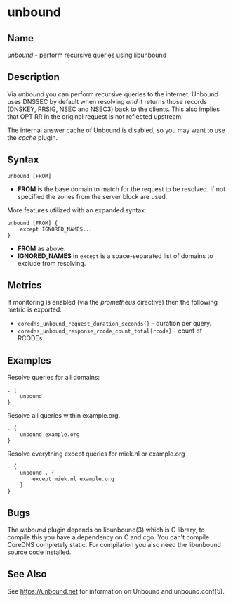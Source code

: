 # unbound

## Name

*unbound* - perform recursive queries using libunbound

## Description

Via *unbound* you can perform recursive queries to the internet. Unbound uses DNSSEC by default when
resolving *and* it returns those records (DNSKEY, RRSIG, NSEC and NSEC3) back to the clients. This
also implies that OPT RR in the original request is not reflected upstream.

The internal answer cache of Unbound is disabled, so you may want to use the *cache* plugin.

## Syntax

~~~
unbound [FROM]
~~~

* **FROM** is the base domain to match for the request to be resolved. If not specified the zones
  from the server block are used.

More features utilized with an expanded syntax:

~~~
unbound [FROM] {
    except IGNORED_NAMES...
}
~~~

* **FROM** as above.
* **IGNORED_NAMES** in `except` is a space-separated list of domains to exclude from resolving.

## Metrics

If monitoring is enabled (via the *prometheus* directive) then the following metric is exported:

* `coredns_unbound_request_duration_seconds{}` - duration per query.
* `coredns_unbound_response_rcode_count_total{rcode}` - count of RCODEs.

## Examples

Resolve queries for all domains:
~~~ corefile
. {
    unbound
}
~~~

Resolve all queries within example.org.

~~~ corefile
. {
    unbound example.org
}
~~~

Resolve everything except queries for miek.nl or example.org

~~~ corefile
. {
    unbound . {
        except miek.nl example.org
    }
}
~~~

## Bugs

The *unbound* plugin depends on libunbound(3) which is C library, to compile this you have
a dependency on C and cgo. You can't compile CoreDNS completely static. For compilation you
also need the libunbound source code installed.

## See Also

See <https://unbound.net> for information on Unbound and unbound.conf(5).

